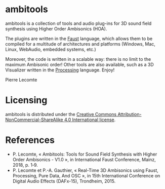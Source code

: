 # ambitools
ambitools is a collection of tools and audio plug-ins for 3D sound field synthesis using Higher Order Ambisonics (HOA). 

The plugins are written in the [Faust](http://faust.grame.fr) language, which allows them to be compiled for a multitude of architectures and platforms (Windows, Mac, Linux, WebAudio, embedded systems, etc.)

Moreover, the code is written in a scalable way: there is no limit to the maximum Ambisonic order!
Other tools are also available, such as a 3D Visualizer written in the [Processing](https://processing.org/) language.
Enjoy!

Pierre Lecomte

# Licensing
ambitools is distributed under the [Creative Commons Attribution-NonCommercial-ShareAlike 4.0 International license](https://creativecommons.org/licenses/by-nc-sa/4.0/). 

# References
- P. Lecomte, « Ambitools: Tools for Sound Field Synthesis with Higher Order Ambisonics - V1.0 », in International Faust Conference, Mainz, 2018, p. 1‑9.
- P. Lecomte et P.-A. Gauthier, « Real-Time 3D Ambisonics using Faust, Processing, Pure Data, And OSC », in 15th International Conference on Digital Audio Effects (DAFx-15), Trondheim, 2015.

